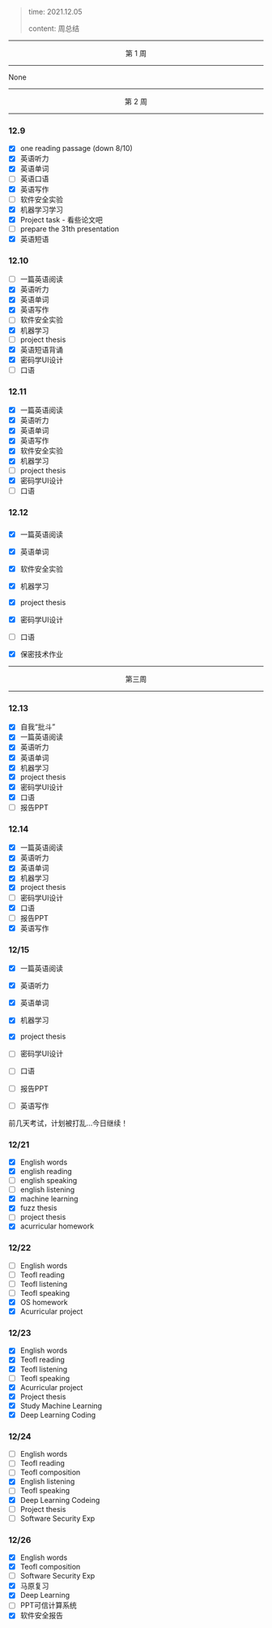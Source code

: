 > time: 2021.12.05
>
> content: 周总结

---

<center>第 1 周</center>

---

None



---

<center>第 2 周</center>

---



### 12.9 

- [x] one reading passage (down 8/10)
- [x] 英语听力
- [x] 英语单词
- [ ] 英语口语
- [x] 英语写作
- [ ] 软件安全实验
- [x] 机器学习学习
- [x] Project task - 看些论文吧
- [ ] prepare the 31th presentation 
- [x] 英语短语

### 12.10

- [ ] 一篇英语阅读
- [x] 英语听力
- [x] 英语单词
- [x] 英语写作
- [ ] 软件安全实验
- [x] 机器学习
- [ ] project thesis
- [x] 英语短语背诵
- [x] 密码学UI设计
- [ ] 口语

### 12.11

- [x] 一篇英语阅读
- [x] 英语听力
- [x] 英语单词
- [x] 英语写作
- [x] 软件安全实验
- [x] 机器学习
- [ ] project thesis
- [x] 密码学UI设计
- [ ] 口语

### 12.12

### 

- [x] 一篇英语阅读
- [x] 英语单词
- [x] 软件安全实验
- [x] 机器学习
- [x] project thesis
- [x] 密码学UI设计
- [ ] 口语
- [x] 保密技术作业



---

<center>第三周</center>

---

### 12.13

- [x] 自我“批斗”
- [x] 一篇英语阅读
- [x] 英语听力
- [x] 英语单词
- [x] 机器学习
- [x] project thesis
- [x] 密码学UI设计
- [x] 口语
- [ ] 报告PPT

### 12.14

- [x] 一篇英语阅读
- [x] 英语听力
- [x] 英语单词
- [x] 机器学习
- [x] project thesis
- [ ] 密码学UI设计
- [x] 口语
- [ ] 报告PPT
- [x] 英语写作

### 12/15

- [x] 一篇英语阅读
- [x] 英语听力
- [x] 英语单词
- [x] 机器学习
- [x] project thesis
- [ ] 密码学UI设计
- [ ] 口语
- [ ] 报告PPT
- [ ] 英语写作



前几天考试，计划被打乱…今日继续！

### 12/21

- [x] English words
- [x] english reading
- [ ] english speaking
- [ ] english listening
- [x] machine learning
- [x] fuzz thesis
- [ ] project thesis
- [x] acurricular homework

### 12/22

- [ ] English words
- [ ] Teofl reading 
- [ ] Teofl listening
- [ ] Teofl speaking
- [x] OS homework
- [x] Acurricular project

### 12/23

- [x] English words
- [x] Teofl reading 
- [x] Teofl listening
- [ ] Teofl speaking
- [x] Acurricular project
- [x] Project thesis
- [x] Study Machine Learning
- [x] Deep Learning Coding

### 12/24

- [ ] English words
- [ ] Teofl reading
- [ ] Teofl composition 
- [x] English listening
- [ ] Teofl speaking
- [x] Deep Learning Codeing
- [ ] Project thesis
- [ ] Software Security Exp

### 12/26

- [x] English words
- [x] Teofl composition
- [ ] Software Security Exp
- [x] 马原复习
- [x] Deep Learning
- [ ] PPT可信计算系统
- [x] 软件安全报告
